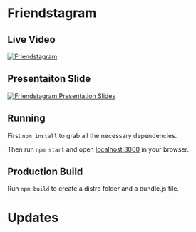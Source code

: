 # Friendstagram

## Live Video

[![Friendstagram](https://i.ytimg.com/vi/mhuxYT8mv8w/maxresdefault.jpg)](https://youtu.be/mhuxYT8mv8w "SCSE Advanced Software Engineering - Friendstagram")

## Presentaiton Slide

[![Friendstagram Presentation Slides](<img alt="friendstagram_img" width="40px" src="./images/presentation_slides.png" />)](https://docs.google.com/presentation/d/1_DOLCmXakwbbHjOYL3aSEgZtcirnUCfE/edit?usp=sharing&ouid=103675070987504181107&rtpof=true&sd=true)


## Running

First `npm install` to grab all the necessary dependencies.

Then run `npm start` and open <localhost:3000> in your browser.

## Production Build

Run `npm build` to create a distro folder and a bundle.js file.

# Updates
